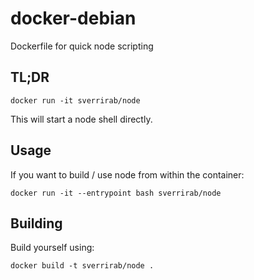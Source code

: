 # docker-debian
Dockerfile for quick node scripting

## TL;DR
```
docker run -it sverrirab/node
```

This will start a node shell directly.

## Usage

If you want to build / use node from within the container:

```
docker run -it --entrypoint bash sverrirab/node
```

## Building

Build yourself using:  
```
docker build -t sverrirab/node .
```


